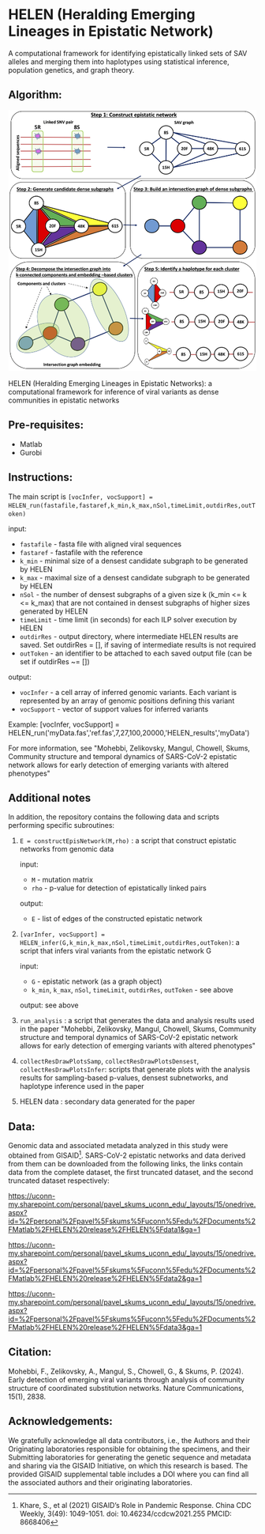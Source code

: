 # HELEN (Heralding Emerging Lineages in Epistatic Network)

A computational framework for identifying epistatically linked sets of SAV alleles and merging them into haplotypes using statistical inference, population genetics, and graph theory.

## Algorithm:
![alt text](/img/algFlow.png)

HELEN (Heralding Emerging Lineages in Epistatic Networks): a computational framework for inference of viral variants as dense communities in epistatic networks


## Pre-requisites:
   - Matlab
   - Gurobi

## Instructions:

The main script is 
``[vocInfer, vocSupport] = HELEN_run(fastafile,fastaref,k_min,k_max,nSol,timeLimit,outdirRes,outToken)``

input:  
- ``fastafile`` -      fasta file with aligned viral sequences
- ``fastaref`` -       fastafile with the reference
- ``k_min`` -          minimal size of a densest candidate subgraph to be generated by HELEN
- ``k_max`` -          maximal size of a densest candidate subgraph to be generated by HELEN 
- ``nSol`` -           the number of densest subgraphs of a given size k (k_min <= k <= k_max) that are not contained in densest subgraphs of higher sizes
                         generated by HELEN
- ``timeLimit`` -      time limit (in seconds) for each ILP solver execution by HELEN
- ``outdirRes`` -      output directory, where intermediate HELEN results are saved. Set outdirRes = [], if saving of intermediate results is not required
- ``outToken`` -       an identifier to be attached to each saved output file (can be set if outdirRes ~= [])

 output:  
 - ``vocInfer`` -      a cell array of inferred genomic variants. Each variant is represented by an array of genomic positions defining this variant  
 - ``vocSupport`` -    vector of support values for inferred variants

 Example: [vocInfer, vocSupport] = HELEN_run('myData.fas','ref.fas',7,27,100,20000,'HELEN_results','myData')

For more information, see "Mohebbi, Zelikovsky, Mangul, Chowell,
Skums, Community structure and temporal dynamics of SARS-CoV-2 epistatic network allows for early detection of emerging variants with altered phenotypes"

## Additional notes
In addition, the repository contains the following data and scripts performing specific subroutines:

1) ``E = constructEpisNetwork(M,rho)`` : a script that construct epistatic networks from genomic data

   input:  
   - ``M`` - 	mutation matrix
   - ``rho`` -   p-value for detection of epistatically linked pairs
   
   output: 
   - ``E`` - 	list of edges of the constructed epistatic network
		
2) ``[varInfer, vocSupport] = HELEN_infer(G,k_min,k_max,nSol,timeLimit,outdirRes,outToken)``: a script that infers viral variants from the epistatic network G

   input:  
   - ``G`` -	epistatic network (as a graph object)
   - ``k_min``, ``k_max``, ``nSol``, ``timeLimit``, ``outdirRes``, ``outToken`` - see above
   
   output: see above

3) ``run_analysis`` : a script that generates the data and analysis results used in the paper "Mohebbi, Zelikovsky, Mangul, Chowell,
		Skums, Community structure and temporal dynamics of SARS-CoV-2 epistatic network allows for early detection of emerging variants with altered phenotypes"

4) ``collectResDrawPlotsSamp``, ``collectResDrawPlotsDensest``, ``collectResDrawPlotsInfer``: scripts that generate plots with the analysis results for sampling-based p-values, densest subnetworks, and haplotype inference used in the paper

5) HELEN data : secondary data generated for the paper

## Data:
Genomic data and associated metadata analyzed in this study were obtained from GISAID[^1].
SARS-CoV-2 epistatic networks and data derived from them can be downloaded from the following links, the links contain data from the complete dataset, the first truncated dataset, and the second truncated dataset respectively:

https://uconn-my.sharepoint.com/personal/pavel_skums_uconn_edu/_layouts/15/onedrive.aspx?id=%2Fpersonal%2Fpavel%5Fskums%5Fuconn%5Fedu%2FDocuments%2FMatlab%2FHELEN%20release%2FHELEN%5Fdata1&ga=1

https://uconn-my.sharepoint.com/personal/pavel_skums_uconn_edu/_layouts/15/onedrive.aspx?id=%2Fpersonal%2Fpavel%5Fskums%5Fuconn%5Fedu%2FDocuments%2FMatlab%2FHELEN%20release%2FHELEN%5Fdata2&ga=1

https://uconn-my.sharepoint.com/personal/pavel_skums_uconn_edu/_layouts/15/onedrive.aspx?id=%2Fpersonal%2Fpavel%5Fskums%5Fuconn%5Fedu%2FDocuments%2FMatlab%2FHELEN%20release%2FHELEN%5Fdata3&ga=1

## Citation:
Mohebbi, F., Zelikovsky, A., Mangul, S., Chowell, G., & Skums, P. (2024). Early detection of emerging viral variants through analysis of community structure of coordinated substitution networks. Nature Communications, 15(1), 2838.

## Acknowledgements:
We gratefully acknowledge all data contributors, i.e., the Authors and their Originating laboratories responsible for obtaining the specimens, and their Submitting laboratories for generating the genetic sequence and metadata and sharing via the GISAID Initiative, on which this research is based. The provided GISAID supplemental table includes a DOI where you can find all the associated authors and their originating laboratories.

[^1]: Khare, S., et al (2021) GISAID’s Role in Pandemic Response. China CDC Weekly, 3(49): 1049-1051. doi: 10.46234/ccdcw2021.255 PMCID: 8668406
